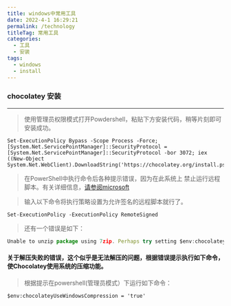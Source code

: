 ```yaml
---
title: windows中常用工具
date: 2022-4-1 16:29:21
permalink: /technology
titleTag: 常用工具
categories:
  - 工具
  - 安装
tags:
  - windows
  - install
---
```


### chocolatey 安装
---

> 使用管理员权限模式打开Powdershell，粘贴下方安装代码，稍等片刻即可安装成功。

```shell
Set-ExecutionPolicy Bypass -Scope Process -Force; [System.Net.ServicePointManager]::SecurityProtocol = [System.Net.ServicePointManager]::SecurityProtocol -bor 3072; iex ((New-Object System.Net.WebClient).DownloadString('https://chocolatey.org/install.ps1'))
```

> 在PowerShell中执行命令后各种提示错误，因为在此系统上 禁止运行远程脚本。有关详细信息，[请参阅microsoft](http://go.microsoft.com/fwlink/?LinkID=135170)


> 输入以下命令将执行策略设置为允许签名的远程脚本就行了。
> 

```shell
Set-ExecutionPolicy -ExecutionPolicy RemoteSigned
```

> 还有一个错误是如下：

```javascript
Unable to unzip package using 7zip. Perhaps try setting $env:chocolateyUseWindowsCompression = 'true' and call install again. Error: 7-Zip signalled an unknown error (code )
```

#### 关于解压失败的错误，这个似乎是无法解压的问题，根据错误提示执行如下命令，使Chocolatey使用系统的压缩功能。

> 根据提示在powershell(管理员模式）下运行如下命令：

```
$env:chocolateyUseWindowsCompression = 'true'
```

